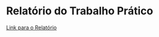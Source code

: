 # Relatório do Trabalho Prático

[Link para o Relatório](./Relat%C3%B3rio%20do%20Trabalho%20Pr%C3%A1tico.md)
